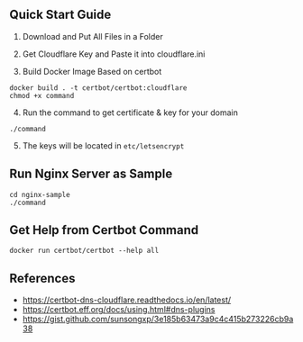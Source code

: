 ## Quick Start Guide

1. Download and Put All Files in a Folder

2. Get Cloudflare Key and Paste it into cloudflare.ini

3. Build Docker Image Based on certbot

```
docker build . -t certbot/certbot:cloudflare
chmod +x command
```

4. Run the command to get certificate & key for your domain
```
./command
```

5. The keys will be located in `etc/letsencrypt`

## Run Nginx Server as Sample
```
cd nginx-sample
./command
```

## Get Help from Certbot Command
```
docker run certbot/certbot --help all
```

## References
- https://certbot-dns-cloudflare.readthedocs.io/en/latest/
- https://certbot.eff.org/docs/using.html#dns-plugins
- https://gist.github.com/sunsongxp/3e185b63473a9c4c415b273226cb9a38
